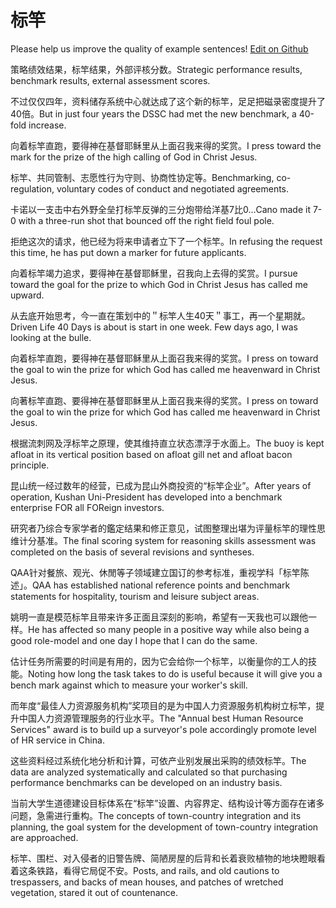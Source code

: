 # 标竿

Please help us improve the quality of example sentences! [Edit on Github](https://github.com/jiyushe/jiyu-example-sentence-source/blob/main/chinese/biaogan_1.md)

<p><span class="chinese">策略绩效结果，标竿结果，外部评核分数。</span><span class="english">Strategic performance results, benchmark results, external assessment scores.</span></p>

<p><span class="chinese">不过仅仅四年，资料储存系统中心就达成了这个新的标竿，足足把磁录密度提升了40倍。</span><span class="english">But in just four years the DSSC had met the new benchmark, a 40-fold increase.</span></p>

<p><span class="chinese">向着标竿直跑，要得神在基督耶稣里从上面召我来得的奖赏。</span><span class="english">I press toward the mark for the prize of the high calling of God in Christ Jesus.</span></p>

<p><span class="chinese">标竿、共同管制、志愿性行为守则、协商性协定等。</span><span class="english">Benchmarking, co-regulation, voluntary codes of conduct and negotiated agreements.</span></p>

<p><span class="chinese">卡诺以一支击中右外野全垒打标竿反弹的三分炮带给洋基7比0…</span><span class="english">Cano made it 7-0 with a three-run shot that bounced off the right field foul pole.</span></p>

<p><span class="chinese">拒绝这次的请求，他已经为将来申请者立下了一个标竿。</span><span class="english">In refusing the request this time, he has put down a marker for future applicants.</span></p>

<p><span class="chinese">向着标竿竭力追求，要得神在基督耶稣里，召我向上去得的奖赏。</span><span class="english">I pursue toward the goal for the prize to which God in Christ Jesus has called me upward.</span></p>

<p><span class="chinese">从去底开始思考，今一直在策划中的＂标竿人生40天＂事工，再一个星期就。</span><span class="english">Driven Life 40 Days is about is start in one week. Few days ago, I was looking at the bulle.</span></p>

<p><span class="chinese">向着标竿直跑，要得神在基督耶稣里从上面召我来得的奖赏。</span><span class="english">I press on toward the goal to win the prize for which God has called me heavenward in Christ Jesus.</span></p>

<p><span class="chinese">向著标竿直跑、要得神在基督耶稣里从上面召我来得的奖赏。</span><span class="english">I press on toward the goal to win the prize for which God has called me heavenward in Christ Jesus.</span></p>

<p><span class="chinese">根据流刺网及浮标竿之原理，使其维持直立状态漂浮于水面上。</span><span class="english">The buoy is kept afloat in its vertical position based on afloat gill net and afloat bacon principle.</span></p>

<p><span class="chinese">昆山统一经过数年的经营，已成为昆山外商投资的“标竿企业”。</span><span class="english">After years of operation, Kushan Uni-President has developed into a benchmark enterprise FOR all FOReign investors.</span></p>

<p><span class="chinese">研究者乃综合专家学者的鑑定结果和修正意见，试图整理出堪为评量标竿的理性思维计分基准。</span><span class="english">The final scoring system for reasoning skills assessment was completed on the basis of several revisions and syntheses.</span></p>

<p><span class="chinese">QAA针对餐旅、观光、休閒等子领域建立国订的参考标准，重视学科「标竿陈述」。</span><span class="english">QAA has established national reference points and benchmark statements for hospitality, tourism and leisure subject areas.</span></p>

<p><span class="chinese">姚明一直是模范标竿且带来许多正面且深刻的影响，希望有一天我也可以跟他一样。</span><span class="english">He has affected so many people in a positive way while also being a good role-model and one day I hope that I can do the same.</span></p>

<p><span class="chinese">估计任务所需要的时间是有用的，因为它会给你一个标竿，以衡量你的工人的技能。</span><span class="english">Noting how long the task takes to do is useful because it will give you a bench mark against which to measure your worker's skill.</span></p>

<p><span class="chinese">而年度“最佳人力资源服务机构”奖项目的是为中国人力资源服务机构树立标竿，提升中国人力资源管理服务的行业水平。</span><span class="english">The "Annual best Human Resource Services" award is to build up a surveyor's pole accordingly promote level of HR service in China.</span></p>

<p><span class="chinese">这些资料经过系统化地分析和计算，可依产业别发展出采购的绩效标竿。</span><span class="english">The data are analyzed systematically and calculated so that purchasing performance benchmarks can be developed on an industry basis.</span></p>

<p><span class="chinese">当前大学生道德建设目标体系在“标竿”设置、内容界定、结构设计等方面存在诸多问题，急需进行重构。</span><span class="english">The concepts of town-country integration and its planning, the goal system for the development of town-country integration are approached.</span></p>

<p><span class="chinese">标竿、围栏、对入侵者的旧警告牌、简陋房屋的后背和长着衰败植物的地块瞪眼看着这条铁路，看得它局促不安。</span><span class="english">Posts, and rails, and old cautions to trespassers, and backs of mean houses, and patches of wretched vegetation, stared it out of countenance.</span></p>

